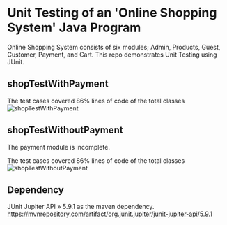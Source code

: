 # Unit Testing of an 'Online Shopping System' Java Program
Online Shopping System consists of six modules; Admin, Products, Guest, Customer, Payment, and Cart.
This repo demonstrates Unit Testing using JUnit.
## shopTestWithPayment
The test cases covered 86% lines of code of the total classes
![shopTestWithPayment](https://user-images.githubusercontent.com/61628453/203163616-7b3015a3-23c3-4d8d-820f-4d50f6cf4642.png)

## shopTestWithoutPayment
The payment module is incomplete.

The test cases covered 86% lines of code of the total classes
![shopTestWithoutPayment](https://user-images.githubusercontent.com/61628453/203163648-ad8dc087-ff3d-4714-a79e-8b93acd038f8.png)

## Dependency
JUnit Jupiter API » 5.9.1 as the maven dependency.
https://mvnrepository.com/artifact/org.junit.jupiter/junit-jupiter-api/5.9.1
